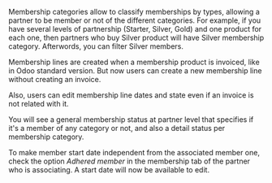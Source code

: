 Membership categories allow to classify memberships by types, allowing a
partner to be member or not of the different categories. For example, if
you have several levels of partnership (Starter, Silver, Gold) and one
product for each one, then partners who buy Silver product will have
Silver membership category. Afterwords, you can filter Silver members.

Membership lines are created when a membership product is invoiced, like
in Odoo standard version. But now users can create a new membership line
without creating an invoice.

Also, users can edit membership line dates and state even if an invoice
is not related with it.

You will see a general membership status at partner level that specifies
if it's a member of any category or not, and also a detail status per
membership category.

To make member start date independent from the associated member one,
check the option *Adhered member* in the membership tab of the partner
who is associating. A start date will now be available to edit.
